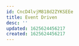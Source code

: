 ```yaml
---
id: CncD4lvjM818d2ZYKSEEe
title: Event Driven
desc: ''
updated: 1625624456217
created: 1625624456217
---
```


